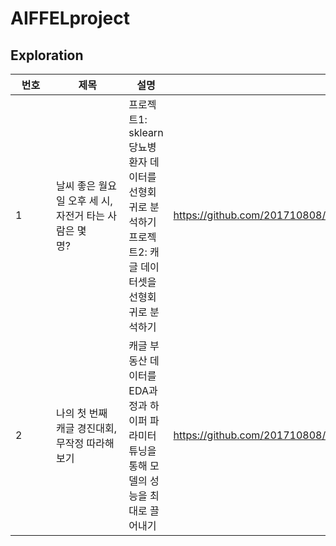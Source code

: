 # AIFFELproject
## Exploration
|번호|제목|설명|링크|
|---|---|---|---|
|1&nbsp;&nbsp;&nbsp;&nbsp;&nbsp;&nbsp;&nbsp;&nbsp;&nbsp;|날씨 좋은 월요일 오후 세 시, 자전거 타는 사람은 몇 명?&nbsp;&nbsp;&nbsp;&nbsp;&nbsp;&nbsp;&nbsp;&nbsp;&nbsp;&nbsp;&nbsp;&nbsp;&nbsp;&nbsp;&nbsp;&nbsp;&nbsp;&nbsp;|프로젝트1: sklearn 당뇨병 환자 데이터를 선형회귀로 분석하기<br/>프로젝트2: 캐글 데이터셋을 선형회귀로 분석하기|https://github.com/201710808/AIFFELproject/blob/main/exploration/e2/e2.ipynb|
|2&nbsp;&nbsp;&nbsp;&nbsp;&nbsp;&nbsp;&nbsp;&nbsp;&nbsp;|나의 첫 번째 캐글 경진대회, 무작정 따라해보기|캐글 부동산 데이터를 EDA과정과 하이퍼 파라미터 튜닝을 통해 모델의 성능을 최대로 끌어내기|https://github.com/201710808/AIFFELproject/blob/main/exploration/e4/e4.ipynb|
